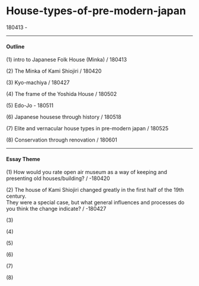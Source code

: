 # House-types-of-pre-modern-japan  

180413 -  

---  

#### Outline  

(1) intro to Japanese Folk House (Minka) / 180413  

(2) The Minka of Kami Shiojiri / 180420  

(3) Kyo-machiya / 180427  

(4) The frame of the Yoshida House / 180502  

(5) Edo-Jo - 180511  

(6) Japanese housese through history / 180518  

(7) Elite and vernacular house types in pre-modern japan / 180525  

(8) Conservation through renovation / 180601  



---  


#### Essay Theme  

(1) How would you rate open air museum as a way of keeping and presenting old houses/building? / -180420  

(2) The house of Kami Shiojiri changed greatly in the first half of the 19th century.  
They were a special case, but what general influences and processes do you think the change indicate? / -180427  

(3)

(4)

(5)

(6)

(7)

(8)